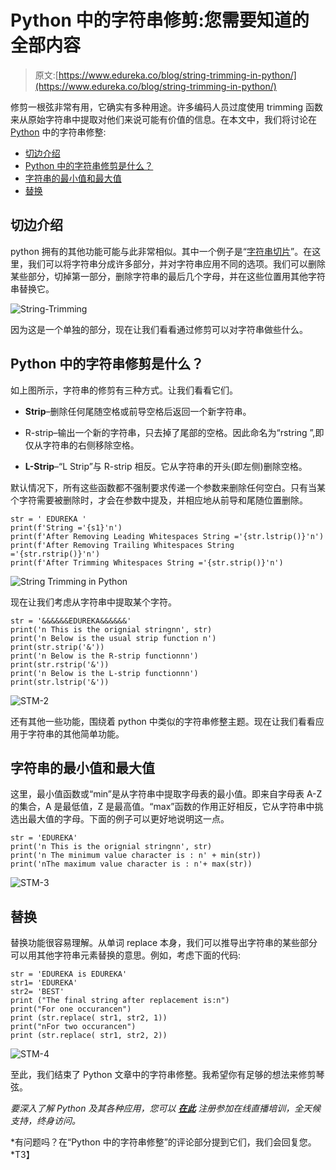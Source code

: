 # Python 中的字符串修剪:您需要知道的全部内容

> 原文:[https://www.edureka.co/blog/string-trimming-in-python/](https://www.edureka.co/blog/string-trimming-in-python/)

修剪一根弦非常有用，它确实有多种用途。许多编码人员过度使用 trimming 函数来从原始字符串中提取对他们来说可能有价值的信息。在本文中，我们将讨论在 [Python](https://www.edureka.co/blog/python-tutorial/) 中的字符串修整:

*   [切边介绍](#intro)
*   [Python 中的字符串修剪是什么？](#what)
*   [字符串的最小值和最大值](#min-max)
*   [替换](#replace)

## **切边介绍**

python 拥有的其他功能可能与此非常相似。其中一个例子是“[字符串切片](https://www.edureka.co/blog/string-slicing-in-python/)”。在这里，我们可以将字符串分成许多部分，并对字符串应用不同的选项。我们可以删除某些部分，切掉第一部分，删除字符串的最后几个字母，并在这些位置用其他字符串替换它。

![String-Trimming](../Images/6dd043b61da2865b6d24effddd9940a8.png)

因为这是一个单独的部分，现在让我们看看通过修剪可以对字符串做些什么。

## **Python 中的字符串修剪是什么？**

如上图所示，字符串的修剪有三种方式。让我们看看它们。

*   **Strip**–删除任何尾随空格或前导空格后返回一个新字符串。

*   R-strip–输出一个新的字符串，只去掉了尾部的空格。因此命名为“rstring ”,即仅从字符串的右侧移除空格。

*   **L-Strip**–“L Strip”与 R-strip 相反。它从字符串的开头(即左侧)删除空格。

默认情况下，所有这些函数都不强制要求传递一个参数来删除任何空白。只有当某个字符需要被删除时，才会在参数中提及，并相应地从前导和尾随位置删除。

```
str = ' EDUREKA '
print(f'String ='{s1}'n')
print(f'After Removing Leading Whitespaces String ='{str.lstrip()}'n')
print(f'After Removing Trailing Whitespaces String ='{str.rstrip()}'n')
print(f'After Trimming Whitespaces String ='{str.strip()}'n')
```

![String Trimming in Python](../Images/b662e9448119e46bb2888210ee74808f.png)

现在让我们考虑从字符串中提取某个字符。

```
str = '&&&&&&EDUREKA&&&&&&'
print('n This is the orignial stringnn', str)
print('n Below is the usual strip function n')
print(str.strip('&'))
print('n Below is the R-strip functionnn')
print(str.rstrip('&'))
print('n Below is the L-strip functionnn')
print(str.lstrip('&'))
```

![STM-2](../Images/67a4bddf552a772f4895005aeb9abed1.png)

还有其他一些功能，围绕着 python 中类似的字符串修整主题。现在让我们看看应用于字符串的其他简单功能。

## **字符串的最小值和最大值**

这里，最小值函数或“min”是从字符串中提取字母表的最小值。即来自字母表 A-Z 的集合，A 是最低值，Z 是最高值。“max”函数的作用正好相反，它从字符串中挑选出最大值的字母。下面的例子可以更好地说明这一点。

```
str = 'EDUREKA'
print('n This is the orignial stringnn', str)
print('n The minimum value character is : n' + min(str))
print('nThe maximum value character is : n'+ max(str))
```

![STM-3](../Images/891e52e43fa73692f620ec5e9417ec23.png)

## **替换**

替换功能很容易理解。从单词 replace 本身，我们可以推导出字符串的某些部分可以用其他字符串元素替换的意思。例如，考虑下面的代码:

```
str = 'EDUREKA is EDUREKA'
str1= 'EDUREKA'
str2= 'BEST'
print ("The final string after replacement is:n")
print("For one occurancen")
print (str.replace( str1, str2, 1))
print("nFor two occurancen")
print (str.replace( str1, str2, 2))
```

![STM-4](../Images/f1c722d2f0156f636924cff5116b89f8.png)

至此，我们结束了 Python 文章中的字符串修整。我希望你有足够的想法来修剪琴弦。

*要深入了解 Python 及其各种应用，您可以 [**在此**](https://www.edureka.co/python/) 注册参加在线直播培训，全天候支持，终身访问。*

*有问题吗？在“Python 中的字符串修整”的评论部分提到它们，我们会回复您。*T3】